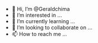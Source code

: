 - 👋 Hi, I’m @Geraldchima
- 👀 I’m interested in ...
- 🌱 I’m currently learning ...
- 💞️ I’m looking to collaborate on ...
- 📫 How to reach me ...

<!---
Geraldchima/Geraldchima is a ✨ special ✨ repository because its `README.md` (this file) appears on your GitHub profile.
You can click the Preview link to take a look at your changes.
--->
